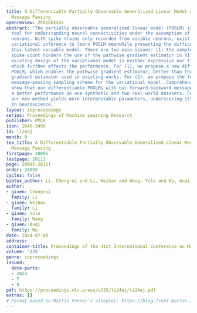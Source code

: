 ```yaml
---
title: A Differentiable Partially Observable Generalized Linear Model with Forward-Backward
  Message Passing
openreview: 2FKzbEE24s
abstract: 'The partially observable generalized linear model (POGLM) is a powerful
  tool for understanding neural connectivities under the assumption of existing hidden
  neurons. With spike trains only recorded from visible neurons, existing works use
  variational inference to learn POGLM meanwhile presenting the difficulty of learning
  this latent variable model. There are two main issues: (1) the sampled Poisson hidden
  spike count hinders the use of the pathwise gradient estimator in VI; and (2) the
  existing design of the variational model is neither expressive nor time-efficient,
  which further affects the performance. For (1), we propose a new differentiable
  POGLM, which enables the pathwise gradient estimator, better than the score function
  gradient estimator used in existing works. For (2), we propose the forward-backward
  message-passing sampling scheme for the variational model. Comprehensive experiments
  show that our differentiable POGLMs with our forward-backward message passing produce
  a better performance on one synthetic and two real-world datasets. Furthermore,
  our new method yields more interpretable parameters, underscoring its significance
  in neuroscience.'
layout: inproceedings
series: Proceedings of Machine Learning Research
publisher: PMLR
issn: 2640-3498
id: li24aj
month: 0
tex_title: A Differentiable Partially Observable Generalized Linear Model with Forward-Backward
  Message Passing
firstpage: 28095
lastpage: 28111
page: 28095-28111
order: 28095
cycles: false
bibtex_author: Li, Chengrui and Li, Weihan and Wang, Yule and Wu, Anqi
author:
- given: Chengrui
  family: Li
- given: Weihan
  family: Li
- given: Yule
  family: Wang
- given: Anqi
  family: Wu
date: 2024-07-08
address:
container-title: Proceedings of the 41st International Conference on Machine Learning
volume: '235'
genre: inproceedings
issued:
  date-parts:
  - 2024
  - 7
  - 8
pdf: https://proceedings.mlr.press/v235/li24aj/li24aj.pdf
extras: []
# Format based on Martin Fenner's citeproc: https://blog.front-matter.io/posts/citeproc-yaml-for-bibliographies/
---
```

